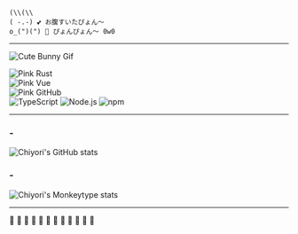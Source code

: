```
(\\(\\  
( -.-) 💕 お腹すいたぴょん〜  
o_(")(") 💖 ぴょんぴょん〜 0w0  
```

---

![Cute Bunny Gif](https://media.giphy.com/media/3oriO0OEd9QIDdllqo/giphy.gif)

![Pink Rust](https://img.shields.io/badge/Rust-pink?style=for-the-badge&logo=flutter&logoColor=white&color=ff69b4)  
![Pink Vue](https://img.shields.io/badge/Vue.js-pink?style=for-the-badge&logo=vue.js&logoColor=white&color=ffb6c1)  
![Pink GitHub](https://img.shields.io/badge/GitHub-pink?style=for-the-badge&logo=github&logoColor=white&color=ffc0cb)  
![TypeScript](https://img.shields.io/badge/TypeScript-pink?style=for-the-badge&logo=typescript&logoColor=white&color=ffc0cb)
![Node.js](https://img.shields.io/badge/Node.js-pink?style=for-the-badge&logo=node.js&logoColor=white&color=ffb6c1)
![npm](https://img.shields.io/badge/npm-pink?style=for-the-badge&logo=npm&logoColor=white&color=ff69b4)

----

### -
![Chiyori's GitHub stats](https://github-readme-stats.vercel.app/api?username=Cerceis&theme=tokyonight&show_icons=true)
### -
![Chiyori's Monkeytype stats](https://monkeytype-readme.com/generate-svg/Chiyori/lilac_mist?lbpb=true)

---

🌷 🌸 🌼 💖 🍥 🌈  🌈 🍥 💖 🌼 🌸 🌷  
